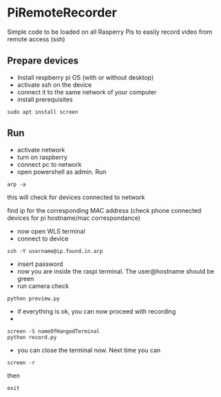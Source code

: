 # PiRemoteRecorder
Simple code to be loaded on all Rasperry Pis to easily record video from remote access (ssh)

## Prepare devices
- Install respberry pi OS (with or without desktop)
- activate ssh on the device
- connect it to the same network of your computer
- install prerequisites
```
sudo apt install screen
```

## Run
- activate network
- turn on raspberry
- connect pc to network
- open powershell as admin. Run
```
arp -a
```

this will check for devices connected to network

find ip for the corresponding MAC address (check phone connected devices for pi hostname/mac correspondance)

- now open WLS terminal
- connect to device
```
ssh -Y username@ip.found.in.arp
```
- insert password
- now you are inside the raspi terminal. The user@hostname should be green
- run camera check
```
python preview.py
```
- if everything is ok, you can now proceed with recording
- 
```
screen -S nameOfHangedTerminal
python record.py
```

- you can close the terminal now. Next time you can
```
screen -r
```

then

```
exit
```
